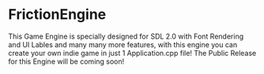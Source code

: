 # FrictionEngine
This Game Engine is specially designed for SDL 2.0 with Font Rendering and UI Lables and many many more features, with this engine you can create your own indie game in just 1 Application.cpp file! The Public Release for this Engine will be coming soon!
